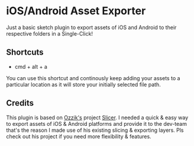 # iOS/Android Asset Exporter

Just a basic sketch plugin to export assets of iOS and Android to their respective folders in a Single-Click!

## Shortcuts

* cmd + alt + a

You can use this shortcut and continously keep adding your assets to a particular location as it will store your initially selected file path.

## Credits
This plugin is based on [Ozzik's] project [Slicer]. I needed a quick & easy way to export assets of iOS & Android platforms and provide it to the dev-team that's the reason I made use of his existing slicing & exporting layers. Pls check out his project if you need more flexibility & features.


[Slicer]:https://github.com/ozzik/slicer
[Ozzik's]:https://ozzik.github.io/Slicer/
